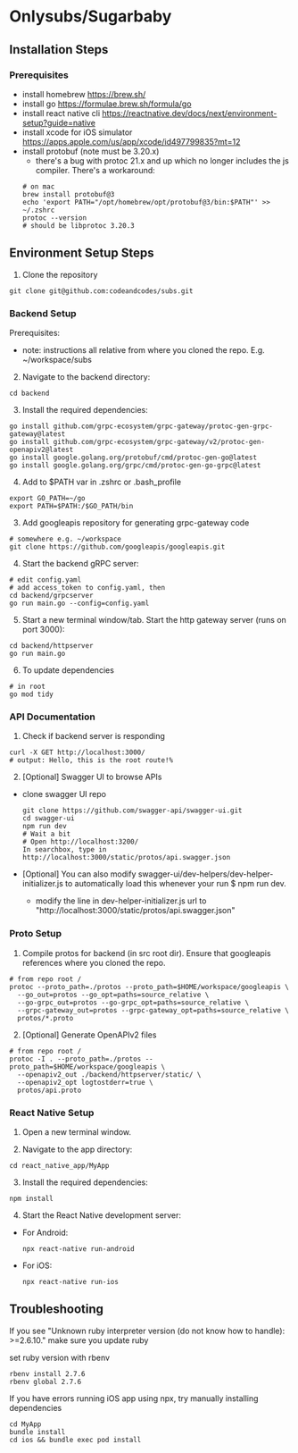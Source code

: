 # Onlysubs/Sugarbaby

## Installation Steps

### Prerequisites
- install homebrew https://brew.sh/
- install go https://formulae.brew.sh/formula/go
- install react native cli https://reactnative.dev/docs/next/environment-setup?guide=native
- install xcode for iOS simulator https://apps.apple.com/us/app/xcode/id497799835?mt=12
- install protobuf (note must be 3.20.x)
  - there's a bug with protoc 21.x and up which no longer includes the js compiler. There's a workaround: 
  ```
  # on mac
  brew install protobuf@3
  echo 'export PATH="/opt/homebrew/opt/protobuf@3/bin:$PATH"' >> ~/.zshrc
  protoc --version
  # should be libprotoc 3.20.3
  ```

## Environment Setup Steps

1. Clone the repository
  ```
  git clone git@github.com:codeandcodes/subs.git 
  ```

### Backend Setup

Prerequisites:
- note: instructions all relative from where you cloned the repo. E.g. ~/workspace/subs

2. Navigate to the backend directory:
  ``` 
  cd backend
  ```

3. Install the required dependencies:
  ``` 
  go install github.com/grpc-ecosystem/grpc-gateway/protoc-gen-grpc-gateway@latest
  go install github.com/grpc-ecosystem/grpc-gateway/v2/protoc-gen-openapiv2@latest
  go install google.golang.org/protobuf/cmd/protoc-gen-go@latest
  go install google.golang.org/grpc/cmd/protoc-gen-go-grpc@latest
  ```

4. Add to $PATH var in .zshrc or .bash_profile
  ```
  export GO_PATH=~/go
  export PATH=$PATH:/$GO_PATH/bin
  ```

3. Add googleapis repository for generating grpc-gateway code
  ```
  # somewhere e.g. ~/workspace
  git clone https://github.com/googleapis/googleapis.git
  ```

4. Start the backend gRPC server:
  ``` 
  # edit config.yaml
  # add access_token to config.yaml, then
  cd backend/grpcserver
  go run main.go --config=config.yaml
  ```

5. Start a new terminal window/tab. Start the http gateway server (runs on port 3000):
  ``` 
  cd backend/httpserver
  go run main.go
  ```

6. To update dependencies
  ```
  # in root
  go mod tidy
  ```

### API Documentation

1. Check if backend server is responding
  ```
  curl -X GET http://localhost:3000/
  # output: Hello, this is the root route!%
  ```

2. [Optional] Swagger UI to browse APIs
- clone swagger UI repo
  ```
  git clone https://github.com/swagger-api/swagger-ui.git
  cd swagger-ui
  npm run dev
  # Wait a bit
  # Open http://localhost:3200/
  In searchbox, type in
  http://localhost:3000/static/protos/api.swagger.json
  ```

- [Optional] You can also modify swagger-ui/dev-helpers/dev-helper-initializer.js to automatically load this whenever your run $ npm run dev.
  - modify the line in dev-helper-initializer.js url to "http://localhost:3000/static/protos/api.swagger.json"


### Proto Setup

1. Compile protos for backend (in src root dir). Ensure that googleapis references where you cloned the repo.
  ```
  # from repo root /
  protoc --proto_path=./protos --proto_path=$HOME/workspace/googleapis \
    --go_out=protos --go_opt=paths=source_relative \
    --go-grpc_out=protos --go-grpc_opt=paths=source_relative \
    --grpc-gateway_out=protos --grpc-gateway_opt=paths=source_relative \
    protos/*.proto
  ```

2. [Optional] Generate OpenAPIv2 files
  ```
  # from repo root /
  protoc -I . --proto_path=./protos --proto_path=$HOME/workspace/googleapis \
    --openapiv2_out ./backend/httpserver/static/ \
    --openapiv2_opt logtostderr=true \
    protos/api.proto
  ```

### React Native Setup

1. Open a new terminal window.

2. Navigate to the app directory:
  ``` 
  cd react_native_app/MyApp
  ```

3. Install the required dependencies:
  ```
  npm install
  ```

4. Start the React Native development server:
- For Android:
  ```
  npx react-native run-android
  ```
- For iOS:
  ```
  npx react-native run-ios
  ```

## Troubleshooting

If you see "Unknown ruby interpreter version (do not know how to handle): >=2.6.10." make sure you update ruby

set ruby version with rbenv
  ``` 
  rbenv install 2.7.6
  rbenv global 2.7.6
  ```

  If you have errors running iOS app using npx, try manually installing dependencies
  ``` 
  cd MyApp
  bundle install
  cd ios && bundle exec pod install
  ```
